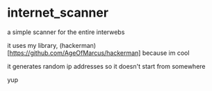 # internet_scanner
a simple scanner for the entire interwebs

it uses my library, (hackerman)[https://github.com/AgeOfMarcus/hackerman] because im cool

it generates random ip addresses so it doesn't start from somewhere

yup
